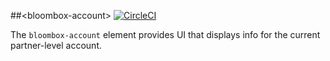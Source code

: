 
##&lt;bloombox-account&gt;  [![CircleCI](https://circleci.com/gh/Bloombox/bloombox-account.svg?style=svg&circle-token=1688e212d39455c3b1a3b2e19279cebe5f6819ce)](https://circleci.com/gh/Bloombox/bloombox-account)

The `bloombox-account` element provides UI that displays info for the current partner-level account.
